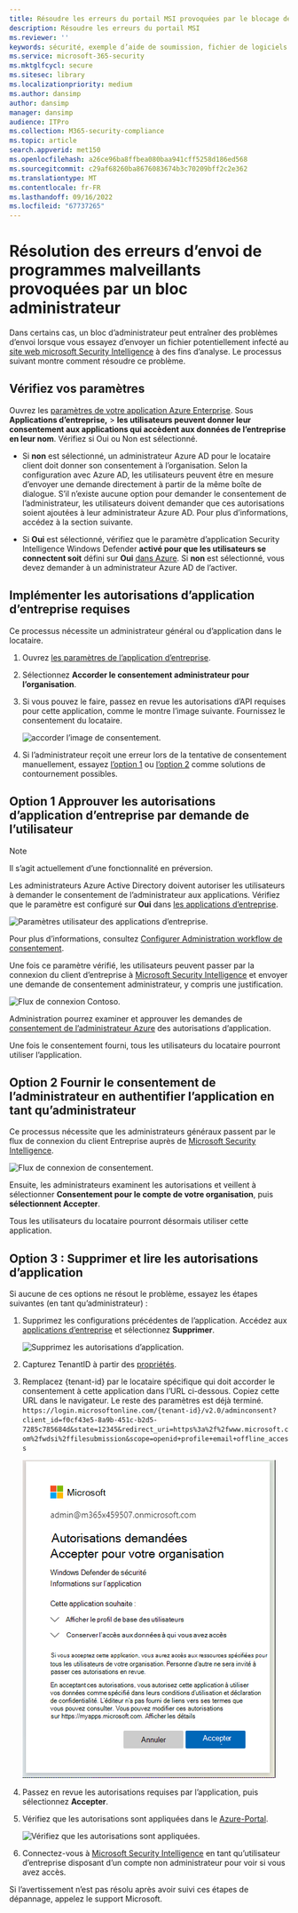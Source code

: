 ```yaml
---
title: Résoudre les erreurs du portail MSI provoquées par le blocage de l'administrateur.
description: Résoudre les erreurs du portail MSI
ms.reviewer: ''
keywords: sécurité, exemple d’aide de soumission, fichier de logiciels malveillants, fichier virus, fichier cheval de Troie, envoyer, envoyer à Microsoft, envoyer un exemple, virus, cheval de Troie, ver, non détecté, ne détecte pas, e-mail microsoft, programme malveillant e-mail, je pense que c’est un programme malveillant, je pense que c’est un virus, où puis-je envoyer un virus, est-ce un virus, MSE, ne détecte pas, aucune signature, aucune détection, fichier suspect,  MMPC, Centre de protection Microsoft contre les programmes malveillants, chercheurs, analystes, WDSI, renseignement de sécurité
ms.service: microsoft-365-security
ms.mktglfcycl: secure
ms.sitesec: library
ms.localizationpriority: medium
ms.author: dansimp
author: dansimp
manager: dansimp
audience: ITPro
ms.collection: M365-security-compliance
ms.topic: article
search.appverid: met150
ms.openlocfilehash: a26ce96ba8ffbea080baa941cff5258d186ed568
ms.sourcegitcommit: c29af68260ba8676083674b3c70209bff2c2e362
ms.translationtype: MT
ms.contentlocale: fr-FR
ms.lasthandoff: 09/16/2022
ms.locfileid: "67737265"
---
```

# <a name="troubleshooting-malware-submission-errors-caused-by-administrator-block"></a>Résolution des erreurs d’envoi de programmes malveillants provoquées par un bloc administrateur

Dans certains cas, un bloc d’administrateur peut entraîner des problèmes d’envoi lorsque vous essayez d’envoyer un fichier potentiellement infecté au [site web microsoft Security Intelligence](https://www.microsoft.com/wdsi) à des fins d’analyse. Le processus suivant montre comment résoudre ce problème.

## <a name="review-your-settings"></a>Vérifiez vos paramètres

Ouvrez les [paramètres de votre application Azure Enterprise](https://portal.azure.com/#blade/Microsoft_AAD_IAM/StartboardApplicationsMenuBlade/UserSettings/menuId/). Sous **Applications d’entreprise,** >  **les utilisateurs peuvent donner leur consentement aux applications qui accèdent aux données de l’entreprise en leur nom**. Vérifiez si Oui ou Non est sélectionné.

- Si **non** est sélectionné, un administrateur Azure AD pour le locataire client doit donner son consentement à l’organisation. Selon la configuration avec Azure AD, les utilisateurs peuvent être en mesure d’envoyer une demande directement à partir de la même boîte de dialogue. S’il n’existe aucune option pour demander le consentement de l’administrateur, les utilisateurs doivent demander que ces autorisations soient ajoutées à leur administrateur Azure AD. Pour plus d’informations, accédez à la section suivante.

- Si **Oui** est sélectionné, vérifiez que le paramètre d’application Security Intelligence Windows Defender **activé pour que les utilisateurs se connectent soit** défini sur **Oui** [dans Azure](https://portal.azure.com/#blade/Microsoft_AAD_IAM/ManagedAppMenuBlade/Properties/appId/f0cf43e5-8a9b-451c-b2d5-7285c785684d/objectId/4a918a14-4069-4108-9b7d-76486212d75d). Si **non** est sélectionné, vous devez demander à un administrateur Azure AD de l’activer.

## <a name="implement-required-enterprise-application-permissions"></a>Implémenter les autorisations d’application d’entreprise requises

Ce processus nécessite un administrateur général ou d’application dans le locataire.

1. Ouvrez [les paramètres de l’application d’entreprise](https://portal.azure.com/#blade/Microsoft_AAD_IAM/ManagedAppMenuBlade/Permissions/appId/f0cf43e5-8a9b-451c-b2d5-7285c785684d/objectId/4a918a14-4069-4108-9b7d-76486212d75d).
2. Sélectionnez **Accorder le consentement administrateur pour l’organisation**.
3. Si vous pouvez le faire, passez en revue les autorisations d’API requises pour cette application, comme le montre l’image suivante. Fournissez le consentement du locataire.

    ![accorder l’image de consentement.](../../media/security-intelligence-images/msi-grant-admin-consent.jpg)

4. Si l’administrateur reçoit une erreur lors de la tentative de consentement manuellement, essayez [l’option 1](#option-1-approve-enterprise-application-permissions-by-user-request) ou [l’option 2](#option-2-provide-admin-consent-by-authenticating-the-application-as-an-admin) comme solutions de contournement possibles.

## <a name="option-1-approve-enterprise-application-permissions-by-user-request"></a>Option 1 Approuver les autorisations d’application d’entreprise par demande de l’utilisateur

> [!NOTE]
> Il s’agit actuellement d’une fonctionnalité en préversion.

Les administrateurs Azure Active Directory doivent autoriser les utilisateurs à demander le consentement de l’administrateur aux applications. Vérifiez que le paramètre est configuré sur **Oui** dans [les applications d’entreprise](https://portal.azure.com/#blade/Microsoft_AAD_IAM/StartboardApplicationsMenuBlade/UserSettings/menuId/).

![Paramètres utilisateur des applications d’entreprise.](../../media/security-intelligence-images/msi-enterprise-app-user-setting.jpg)

Pour plus d’informations, consultez [Configurer Administration workflow de consentement](/azure/active-directory/manage-apps/configure-admin-consent-workflow).

Une fois ce paramètre vérifié, les utilisateurs peuvent passer par la connexion du client d’entreprise à [Microsoft Security Intelligence](https://www.microsoft.com/wdsi/filesubmission) et envoyer une demande de consentement administrateur, y compris une justification.

![Flux de connexion Contoso.](../../media/security-intelligence-images/msi-contoso-approval-required.png)

Administration pourrez examiner et approuver les demandes de [consentement de l’administrateur Azure](https://portal.azure.com/#blade/Microsoft_AAD_IAM/StartboardApplicationsMenuBlade/AccessRequests/menuId/) des autorisations d’application.

Une fois le consentement fourni, tous les utilisateurs du locataire pourront utiliser l’application.

## <a name="option-2-provide-admin-consent-by-authenticating-the-application-as-an-admin"></a>Option 2 Fournir le consentement de l’administrateur en authentifier l’application en tant qu’administrateur

Ce processus nécessite que les administrateurs généraux passent par le flux de connexion du client Entreprise auprès de [Microsoft Security Intelligence](https://www.microsoft.com/wdsi/filesubmission).

![Flux de connexion de consentement.](../../media/security-intelligence-images/msi-microsoft-permission-required.jpg)

Ensuite, les administrateurs examinent les autorisations et veillent à sélectionner **Consentement pour le compte de votre organisation**, puis **sélectionnent Accepter**.

Tous les utilisateurs du locataire pourront désormais utiliser cette application.

## <a name="option-3-delete-and-readd-app-permissions"></a>Option 3 : Supprimer et lire les autorisations d’application

Si aucune de ces options ne résout le problème, essayez les étapes suivantes (en tant qu’administrateur) :

1. Supprimez les configurations précédentes de l’application. Accédez aux [applications d’entreprise](https://portal.azure.com/#blade/Microsoft_AAD_IAM/ManagedAppMenuBlade/Properties/appId/f0cf43e5-8a9b-451c-b2d5-7285c785684d/objectId/982e94b2-fea9-4d1f-9fca-318cda92f90b) et sélectionnez **Supprimer**.

   ![Supprimez les autorisations d’application.](../../media/security-intelligence-images/msi-properties.png)

2. Capturez TenantID à partir des [propriétés](https://portal.azure.com/#blade/Microsoft_AAD_IAM/ActiveDirectoryMenuBlade/Properties).

3. Remplacez {tenant-id} par le locataire spécifique qui doit accorder le consentement à cette application dans l’URL ci-dessous. Copiez cette URL dans le navigateur. Le reste des paramètres est déjà terminé.
``https://login.microsoftonline.com/{tenant-id}/v2.0/adminconsent?client_id=f0cf43e5-8a9b-451c-b2d5-7285c785684d&state=12345&redirect_uri=https%3a%2f%2fwww.microsoft.com%2fwdsi%2ffilesubmission&scope=openid+profile+email+offline_access``

   ![Autorisations nécessaires.](../../media/security-intelligence-images/msi-microsoft-permission-requested-your-organization.png)

4. Passez en revue les autorisations requises par l’application, puis sélectionnez **Accepter**.

5. Vérifiez que les autorisations sont appliquées dans le [Azure-Portal](https://portal.azure.com/#blade/Microsoft_AAD_IAM/ManagedAppMenuBlade/Permissions/appId/f0cf43e5-8a9b-451c-b2d5-7285c785684d/objectId/ce60a464-5fca-4819-8423-bcb46796b051).

   ![Vérifiez que les autorisations sont appliquées.](../../media/security-intelligence-images/msi-permissions.jpg)

6. Connectez-vous à [Microsoft Security Intelligence](https://www.microsoft.com/wdsi/filesubmission) en tant qu’utilisateur d’entreprise disposant d’un compte non administrateur pour voir si vous avez accès.

 Si l’avertissement n’est pas résolu après avoir suivi ces étapes de dépannage, appelez le support Microsoft.